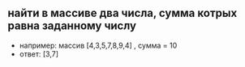 ## найти в массиве два числа, сумма котрых равна заданному числу

- например: массив [4,3,5,7,8,9,4] , сумма = 10
- ответ: [3,7]